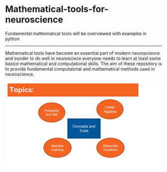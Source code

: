 # Mathematical-tools-for-neuroscience
Fundamental mathematical tools will be overviewed with examples in python
___

Mathematical tools have become an essential part of modern neuroscience and inorder to do well in neurosciece everyone needs to learn at least some basice mathematical and computational skills. 
The aim of these repository is to provide fundamental computaional and mathematical methods used in neuroscience. 

<img src = 'https://github.com/MiladQolami/Mathematical-tools-for-neuroscience/blob/main/Topics%20.jpg'>

